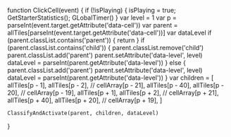 



function ClickCell(event) {
    if (!isPlaying) { isPlaying = true; GetStarterStatistics(); GLobalTimer() }
    var level = 1
    var p = parseInt(event.target.getAttribute('data-cell'))
    var parent = allTiles[parseInt(event.target.getAttribute('data-cell'))]
    var dataLevel
    if (parent.classList.contains('parent')) { return }
    if (parent.classList.contains('child')) {
        parent.classList.remove('child')
        parent.classList.add('parent')
        parent.setAttribute('data-level', level)
        dataLevel = parseInt(parent.getAttribute('data-level'))
    } else {
        parent.classList.add('parent')
        parent.setAttribute('data-level', level)
        dataLevel = parseInt(parent.getAttribute('data-level'))
    }
    var children = [
        allTiles[p - 1],
        allTiles[p - 2],
        // cellArray[p - 21],
        allTiles[p - 40],
        allTiles[p - 20],
        // cellArray[p - 19],
        allTiles[p + 1],
        allTiles[p + 2],
        // cellArray[p + 21],
        allTiles[p + 40],
        allTiles[p + 20],
        // cellArray[p + 19],
    ]
    
    ClassifyAndActivate(parent, children, dataLevel)
}